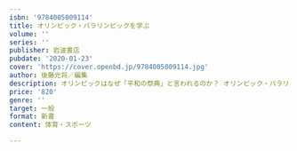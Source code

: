 ```yaml
---
isbn: '9784005009114'
title: オリンピック・パラリンピックを学ぶ
volume: ''
series: ''
publisher: 岩波書店
pubdate: '2020-01-23'
cover: 'https://cover.openbd.jp/9784005009114.jpg'
author: 後藤光将／編集
description: オリンピックはなぜ「平和の祭典」と言われるのか？ オリンピック・パラリンピクを理解するための基礎知識。
price: '820'
genre: ''
target: 一般
format: 新書
content: 体育・スポーツ

---
```

